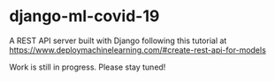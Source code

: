 # django-ml-covid-19

A REST API server built with Django following this tutorial at https://www.deploymachinelearning.com/#create-rest-api-for-models

Work is still in progress. Please stay tuned! 